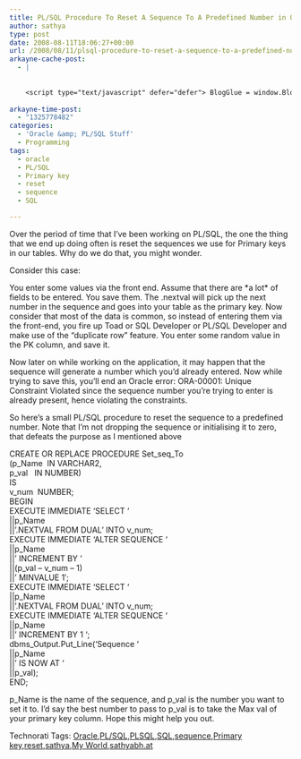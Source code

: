```yaml
---
title: PL/SQL Procedure To Reset A Sequence To A Predefined Number in Oracle
author: sathya
type: post
date: 2008-08-11T18:06:27+00:00
url: /2008/08/11/plsql-procedure-to-reset-a-sequence-to-a-predefined-number-in-oracle/
arkayne-cache-post:
  - |
    
    
    <script type="text/javascript" defer="defer"> BlogGlue = window.BlogGlue || window.Arkayne || {}; BlogGlue.baseurl = 'http://www.blogglue.com'; BlogGlue.go = function(e, a, cid, gid) { var id = a.getAttribute('id'); var orig = a.getAttribute('href'); var target = a.getAttribute('target'); var redir = [BlogGlue.baseurl, 'link', cid, gid, ''].join('/'); redir += '?ts=' + Math.random(); redir += '&amp;url=' + escape(a.href); a.setAttribute('href', redir); setTimeout('BlogGlue.restore("' + id + '", "' + orig + '")', 0); return true; }; BlogGlue.restore = function(id, orig) { var a = document.getElementById(id); if (a) a.setAttribute('href', orig); }; </script> <div class="blogglue_plugin" style="display:block;margin:5px 0px 20px 0px;"> <h3 class="blogglue-header blogglue-inner"> More From sathyabhat </h3> <ul class="blogglue-links blogglue-inner"> <li id="blogglue-inner-1"><a href="http://sathyabh.at/2008/05/24/think-twice-before-you-use-a-cheap-psu/?utm_source=BlogGlue_network&amp;utm_medium=BlogGlue_Plugin" id="blogglue-2954665" target="_parent" onclick="return BlogGlue.go(event, this, 2942175, 2954665);" title="Think Twice Before you Use a Cheap PSU! » My World">Think Twice Before you Use a Cheap PSU! » My World</a></li> <li id="blogglue-inner-2"><a href="http://sathyabh.at/2008/06/12/a-look-at-codemasters-grid/?utm_source=BlogGlue_network&amp;utm_medium=BlogGlue_Plugin" id="blogglue-2954395" target="_parent" onclick="return BlogGlue.go(event, this, 2942175, 2954395);" title="A Look At Codemasters&#39; GRID » My World">A Look At Codemasters&#39; GRID » My World</a></li> <li id="blogglue-inner-3"><a href="http://sathyabh.at/2008/03/30/evdo-service-to-start-in-chennai-soon/?utm_source=BlogGlue_network&amp;utm_medium=BlogGlue_Plugin" id="blogglue-2952132" target="_parent" onclick="return BlogGlue.go(event, this, 2942175, 2952132);" title="EvDO Service to Start In Chennai Soon? » My World">EvDO Service to Start In Chennai Soon? » My World</a></li> </ul> <div class="blogglue-footer" style="margin:10px 0px;display:block !important"> <a href="http://www.blogglue.com/12928-ab7e24be6f12e678fc1a468df18f3f3f/?utm_source=BlogGlue%20Plugin&amp;utm_medium=Recommend&amp;utm_campaign=Plugin&amp;coupon=SATHYABHAT&amp;blogglue_page=2942175" target="_blank" style="text-decoration:none !important;"> <img src="http://www.gravatar.com/avatar.php?default=%2F%2Fs3.amazonaws.com%2Farkayne-media%2Fimg%2Fprofile%2Fdefault_sm.png&amp;size=24&amp;gravatar_id=1375f202e61682cc4963295f4b0430dc" width="24" height="24" border="0" alt="Blog Margeting Related Posts Plugin For sathyabhat" style="display:inline;margin: 0 5px 0 10px; border:1px solid #AAA; width: 24px !important; height: 24px; !important;"/><span style="position:relative;top:-8px;font-family:'Trebuchet MS'; font-size: 0.8em;">Ask <strong>sathyabhat</strong> To Recommend Your Posts</span> </a> <img class="blogglue-hit" style="border:none;left:-9999px;position:absolute;" src="http://www.blogglue.com/widget/hit/2942175.GIF" border="0" alt="Blog Marketing Related Posts Plugin Counter" /> </div> </div>
    
arkayne-time-post:
  - "1325778482"
categories:
  - 'Oracle &amp; PL/SQL Stuff'
  - Programming
tags:
  - oracle
  - PL/SQL
  - Primary key
  - reset
  - sequence
  - SQL

---
```

Over the period of time that I’ve been working on PL/SQL, the one the thing that we end up doing often is reset the sequences we use for Primary keys in our tables. Why do we do that, you might wonder.

Consider this case:

<!--more-->

You enter some values via the front end. Assume that there are \*a lot\* of fields to be entered. You save them. The <sequence-name>.nextval will pick up the next number in the sequence and goes into your table as the primary key. Now consider that most of the data is common, so instead of entering them via the front-end, you fire up Toad or SQL Developer or PL/SQL Developer and make use of the &#8220;duplicate row” feature. You enter some random value in the PK column, and save it.

Now later on while working on the application, it may happen that the sequence will generate a number which you’d already entered. Now while trying to save this, you’ll end an Oracle error: ORA-00001: Unique Constraint Violated since the sequence number you’re trying to enter is already present, hence violating the constraints.

So here’s a small PL/SQL procedure to reset the sequence to a predefined number. Note that I’m not dropping the sequence or initialising it to zero, that defeats the purpose as I mentioned above

CREATE OR REPLACE PROCEDURE Set\_seq\_To  
(p_Name  IN VARCHAR2,  
p_val   IN NUMBER)  
IS  
v_num  NUMBER;  
BEGIN  
EXECUTE IMMEDIATE &#8216;SELECT &#8216;  
||p_Name  
||&#8217;.NEXTVAL FROM DUAL&#8217; INTO v_num;  
EXECUTE IMMEDIATE &#8216;ALTER SEQUENCE &#8216;  
||p_Name  
||&#8217; INCREMENT BY &#8216;  
||(p\_val &#8211; v\_num &#8211; 1)  
||&#8217; MINVALUE 1&#8242;;  
EXECUTE IMMEDIATE &#8216;SELECT &#8216;  
||p_Name  
||&#8217;.NEXTVAL FROM DUAL&#8217; INTO v_num;  
EXECUTE IMMEDIATE &#8216;ALTER SEQUENCE &#8216;  
||p_Name  
||&#8217; INCREMENT BY 1 &#8216;;  
dbms\_Output.Put\_Line(&#8216;Sequence &#8216;  
||p_Name  
||&#8217; IS NOW AT &#8216;  
||p_val);  
END;

p\_Name is the name of the sequence, and p\_val is the number you want to set it to. I’d say the best number to pass to p_val is to take the Max val of your primary key column. Hope this might help you out.

<div id="scid:0767317B-992E-4b12-91E0-4F059A8CECA8:38d978ff-52f9-4c1b-8bcf-16465f885f88" class="wlWriterSmartContent" style="padding-right: 0px; display: inline; padding-left: 0px; float: none; padding-bottom: 0px; margin: 0px; padding-top: 0px">
  Technorati Tags: <a rel="tag" href="http://technorati.com/tags/Oracle">Oracle</a>,<a rel="tag" href="http://technorati.com/tags/PL%2fSQL">PL/SQL</a>,<a rel="tag" href="http://technorati.com/tags/PLSQL">PLSQL</a>,<a rel="tag" href="http://technorati.com/tags/SQL">SQL</a>,<a rel="tag" href="http://technorati.com/tags/sequence">sequence</a>,<a rel="tag" href="http://technorati.com/tags/Primary+key">Primary key</a>,<a rel="tag" href="http://technorati.com/tags/reset">reset</a>,<a rel="tag" href="http://technorati.com/tags/sathya">sathya</a>,<a rel="tag" href="http://technorati.com/tags/My+World">My World</a>,<a rel="tag" href="http://technorati.com/tags/sathyabh.at">sathyabh.at</a>
</div>